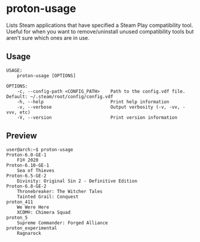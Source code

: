 # proton-usage
Lists Steam applications that have specified a Steam Play compatibility tool.
Useful for when you want to remove/uninstall unused compatibility tools
but aren't sure which ones are in use.

## Usage
```
USAGE:
    proton-usage [OPTIONS]

OPTIONS:
    -c, --config-path <CONFIG_PATH>    Path to the config.vdf file. Default: ~/.steam/root/config/config.vdf
    -h, --help                         Print help information
    -v, --verbose                      Output verbosity (-v, -vv, -vvv, etc)
    -V, --version                      Print version information
```

## Preview
```
user@arch:~$ proton-usage
Proton-6.0-GE-1
    F1® 2020
Proton-6.10-GE-1
    Sea of Thieves
Proton-6.5-GE-2
    Divinity: Original Sin 2 - Definitive Edition
Proton-6.8-GE-2
    Thronebreaker: The Witcher Tales
    Tainted Grail: Conquest
proton_411
    We Were Here
    XCOM®: Chimera Squad
proton_5
    Supreme Commander: Forged Alliance
proton_experimental
    Ragnarock
```